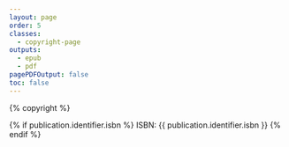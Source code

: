 ```yaml
---
layout: page
order: 5
classes:
  - copyright-page
outputs:
  - epub
  - pdf
pagePDFOutput: false
toc: false
---
```


{% copyright %}

{% if publication.identifier.isbn %}
ISBN: {{ publication.identifier.isbn }}
{% endif %}
